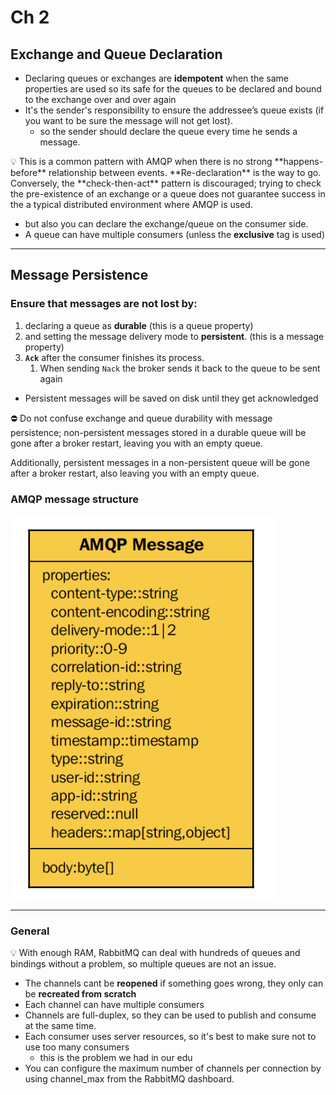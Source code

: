 # Ch 2

## Exchange and Queue Declaration

- Declaring queues or exchanges are **idempotent** when the same properties are used so its safe for the queues to be declared and bound to the exchange over and over again
- It's the sender's responsibility to ensure the addressee’s queue exists (if you want to be sure the message will not get lost).
    - so the sender should declare the queue every time he sends a message.

<aside>
💡 This is a common pattern with AMQP when there is no strong **happens-before** relationship between events. **Re-declaration** is the way to go.
Conversely, the **check-then-act** pattern is discouraged; trying to check the
pre-existence of an exchange or a queue does not guarantee success in the
a typical distributed environment where AMQP is used.

</aside>

- but also you can declare the exchange/queue on the consumer side.
- A queue can have multiple consumers (unless the **exclusive** tag is used)

---

## Message Persistence

### Ensure that messages are not lost by:

1.  declaring a queue as **durable**  (this is a queue property)
2. and setting the message delivery mode to **persistent**. (this is a message property)
3. **`Ack`** after the consumer finishes its process.
    1. When sending `Nack` the broker sends it back to the queue to be sent again

- Persistent messages will be saved on disk until they get acknowledged

<aside>
⛔ Do not confuse exchange and queue durability with message persistence;
non-persistent messages stored in a durable queue will be gone after a
broker restart, leaving you with an empty queue.

Additionally, persistent messages in a non-persistent queue will be gone
after a broker restart, also leaving you with an empty queue.

</aside>

### AMQP message structure

![Untitled](images/Untitled.png)

---

### General

<aside>
💡 With enough RAM, RabbitMQ can deal with hundreds of queues and
bindings without a problem, so multiple queues are not an issue.

</aside>

- The channels cant be **reopened** if something goes wrong, they only can be **recreated from scratch**
- Each channel can have multiple consumers
- Channels are full-duplex, so they can be used to publish and consume at the same time.
- Each consumer uses server resources, so it's best to make sure not to use too many consumers
    - this is the problem we had in our edu
- You can configure the maximum number of channels per connection by using channel_max from the RabbitMQ dashboard.
